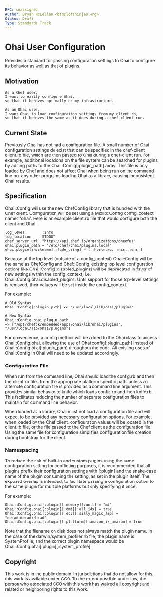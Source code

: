 ```yaml
---
RFC: unassigned
Author: Bryan McLellan <btm@loftninjas.org>
Status: Draft
Type: Standards Track
---
```


# Ohai User Configuration

Provides a standard for passing configuration settings to Ohai to configure its behavior as well as that of plugins.

## Motivation

    As a Chef user,
    I want to easily configure Ohai,
    so that it behaves optimally on my infrastructure.

    As an Ohai user,
    I want Ohai to load configuration settings from my client.rb,
    so that it behaves the same as it does during a chef-client run.

## Current State

Previously Ohai has not had a configuration file. A small number of Ohai configuration settings do exist that can be specified in the chef-client client.rb file, which are then passed to Ohai during a chef-client run. For example, additional locations on the file system can be searched for plugins by adding paths to the Ohai::Config[:plugin_path] array. This file is only loaded by Chef and does not affect Ohai when being run on the command line nor any other programs loading Ohai as a library, causing inconsistent Ohai results.

## Specification


Ohai::Config will use the new ChefConfig library that is bundled with the Chef client. Configuration will be set using a Mixlib::Config config_context named 'ohai'. Here is an example client.rb file that would configure both the client and Ohai.

```
log_level        :info
log_location     STDOUT
chef_server_url  "https://api.chef.io/organizations/oneofus"
ohai.plugin_path = "/etc/chef/ohai/plugins.local"
ohai.plugin[:hostname][:fqdn_using] = [ :hostname, :nis, :dns ]
```

Because at the top level (outside of a config_context) Ohai::Config will be the same as ChefConfig and Chef::Config, existing top level configuration options like Ohai::Config[:disabled_plugins] will be deprecated in favor of new settings within the config_context, i.e. Ohai::Config.ohai.disabled_plugins. Until support for those top-level settings is removed, their values will be set inside the config_context.

For example:

```
# Old Syntax
Ohai::Config[:plugin_path] << "/usr/local/lib/ohai/plugins"

# New Syntax
Ohai::Config.ohai.plugin_path
=> ["/opt/chefdk/embedded/apps/ohai/lib/ohai/plugins", "/usr/local/lib/ohai/plugins"]
```

For convenience, a config method will be added to the Ohai class to access Ohai::Config.ohai, allowing the use of Ohai.config[:plugin_path] instead of Ohai::Config.ohai[:plugin_path] throughout the code. All existing uses of Ohai::Config in Ohai will need to be updated accordingly.

### Configuration File

When run from the command line, Ohai should load the config.rb and then the client.rb files from the appropriate platform specific path, unless an alternate configuration file is provided as a command line argument. This provides similar behavior to knife which loads config.rb and then knife.rb. This facilitates reducing the number of separate configuration files to maintain for command line behavior.

When loaded as a library, Ohai must not load a configuration file and will expect to be provided any necessary configuration options. For example, when loaded by the Chef client, configuration values will be located in the client.rb file, or the file passed to the Chef client as the configuration file. Using the same file for configuration simplifies configuration file creation during bootstrap for the client.

### Namespacing

To reduce the risk of built-in and custom plugins using the same configuration setting for conflicting purposes, it is recommended that all plugins prefix their configuration settings with [:plugin] and the snake-case name of the plugin consuming the setting, as set in the plugin itself. The exposed overlap is intended, to facilitate passing a configuration option to the same plugin for multiple platforms but only specifying it once.

For example:

```
Ohai::Config.ohai[:plugin][:memory][:unit] = "mb"
Ohai::Config.ohai[:plugin][:dmi][:all_ids] = true
Ohai::Config.ohai[:plugin][:ec2][:silly_magic_arp] = "de:ad:de:ad:de:ad"
Ohai::Config.ohai[:plugin][:platform][:amazon_is_amazon] = true
```

Note that the filename on disk does not always match the plugin name. In the case of the darwin/system_profiler.rb file, the plugin name is SystemProfile, and the correct plugin namespace would be Ohai::Config.ohai[:plugin][:system_profile].

## Copyright

This work is in the public domain. In jurisdictions that do not allow for this,
this work is available under CC0. To the extent possible under law, the person
who associated CC0 with this work has waived all copyright and related or
neighboring rights to this work.

